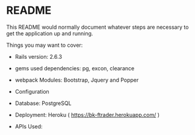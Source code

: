 # README

This README would normally document whatever steps are necessary to get the
application up and running.

Things you may want to cover:

* Rails version: 2.6.3

* gems used dependencies: pg, excon, clearance
* webpack Modules:  Bootstrap, Jquery and Popper

* Configuration
* Database: PostgreSQL

* Deployment: Heroku ( https://bk-ftrader.herokuapp.com/ )

* APIs Used: 

